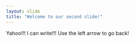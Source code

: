 ```yaml
---
layout: slide
title: "Welcome to our second slide!"
---
```

Yahoo!!! I can write!!!
Use the left arrow to go back!
